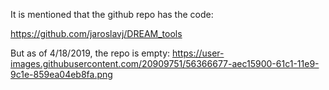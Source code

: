 
It is mentioned that the github repo has the code:

https://github.com/jaroslavj/DREAM_tools

But as of 4/18/2019,  the repo is empty: https://user-images.githubusercontent.com/20909751/56366677-aec15900-61c1-11e9-9c1e-859ea04eb8fa.png
